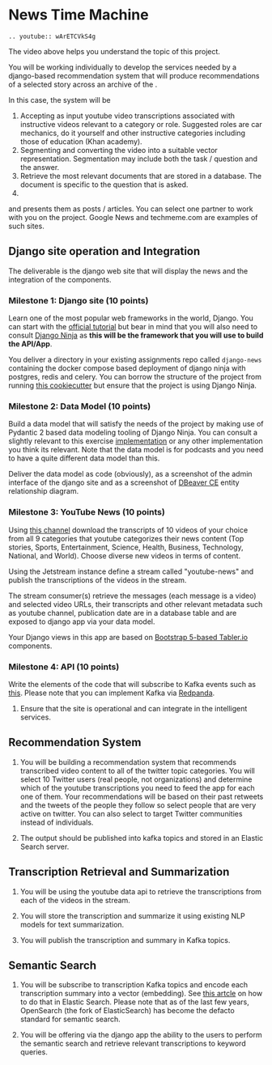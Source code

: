 # News Time Machine

```{eval-rst}
.. youtube:: wArETCVkS4g
```

The video above helps you understand the topic of this project. 

You will be working individually to develop the services needed by a django-based recommendation system that will produce recommendations of a selected story across an archive of the .

In this case, the system will be 

1. Accepting as input youtube video transcriptions associated with instructive videos relevant to a category or role. Suggested roles are car mechanics, do it yourself and other instructive categories including those of education (Khan academy). 
2. Segmenting and converting the video into a suitable vector representation. Segmentation may include both the task / question and the answer.
3. Retrieve the most relevant documents that are stored in a database. The document is specific to the question that is asked. 
4. 
and presents them as posts / articles. You can select one partner to work with you on the project. Google News and techmeme.com are examples of such sites.

## Django site operation and Integration

The deliverable is the django web site that will display the news and the integration of the components.

### Milestone 1: Django site (10 points)

Learn one of the most popular web frameworks in the world, Django. You can start with the [official tutorial](https://docs.djangoproject.com/en/5.0/intro/tutorial01/) but bear in mind that you will also need to consult [Django Ninja](https://django-ninja.dev/) as **this will be the framework that you will use to build the API/App**.

You deliver a directory in your existing assignments repo called `django-news` containing the docker compose based deployment of django ninja with postgres, redis and celery. You can borrow the structure of the project from running [this cookiecutter](https://github.com/cookiecutter/cookiecutter-django) but ensure that the project is using Django Ninja.

### Milestone 2: Data Model (10 points)

Build a data model that will satisfy the needs of the project by making use of Pydantic 2 based data modeling tooling of Django Ninja. You can consult a slightly relevant to this exercise  [implementation](https://realpython.com/build-a-content-aggregator-python/) or any other implementation you think its relevant.  Note that the data model is for podcasts and you need to have a quite different data model than this. 

Deliver the data model as code (obviously), as a screenshot of the admin interface of the django site and as a screenshot of [DBeaver CE](https://dbeaver.com/docs/dbeaver/Database-Structure-Diagrams/) entity relationship diagram.

### Milestone 3: YouTube News (10 points)

Using [this channel](https://www.youtube.com/channel/UCYfdidRxbB8Qhf0Nx7ioOYw) download the transcripts of 10 videos of your choice from all 9 categories that youtube categorizes their news content (Top stories, Sports, Entertainment, Science, Health, Business, Technology, National, and World). Choose diverse new videos in terms of content. 

Using the Jetstream instance define a stream called "youtube-news" and publish the transcriptions of the videos in the stream. 


The stream consumer(s) retrieve the messages (each message is a video) and selected video URLs, their transcripts and other relevant metadata such as youtube channel, publication date are in a database table and are exposed to django app via your data model. 

Your Django views in this app are based on [Bootstrap 5-based Tabler.io](https://tabler.io/preview) components.

### Milestone 4: API (10 points)

Write the elements of the code that will subscribe to Kafka events such as [this](https://github.com/addu390/django-kafka). Please note that you can implement Kafka via [Redpanda](https://redpanda.com/). 

1. Ensure that the site is operational and can integrate in the intelligent services.

## Recommendation System

1. You will be building a recommendation system that recommends transcribed video content to all of the twitter topic categories. You will select 10 Twitter users (real people, not organizations) and determine which of the youtube transcriptions you need to feed the app for each one of them.  Your recommendations will be based on their past retweets and the tweets of the people they follow so select people that are very active on twitter. You can also select to target Twitter communities instead of individuals.  

2. The output should be published into kafka topics and stored in an Elastic Search server. 
   

## Transcription Retrieval and Summarization

1. You will be using the youtube data api to retrieve the transcriptions from each of the videos in the stream. 

2. You will store the transcription and summarize it using existing NLP models for text summarization. 

3. You will publish the transcription and summary in Kafka topics.  

## Semantic Search

1. You will be subscribe to transcription Kafka topics and  encode each transcription summary into a vector (embedding). See [this artcle](https://medium.com/version-1/vector-based-semantic-search-using-elasticsearch-48d7167b38f5) on how to do that in Elastic Search. Please note that as of the last few years, OpenSearch (the fork of ElasticSearch) has become the defacto standard for semantic search.

2. You will be offering via the django app the ability to the users to perform the semantic search and retrieve relevant transcriptions to keyword queries.




